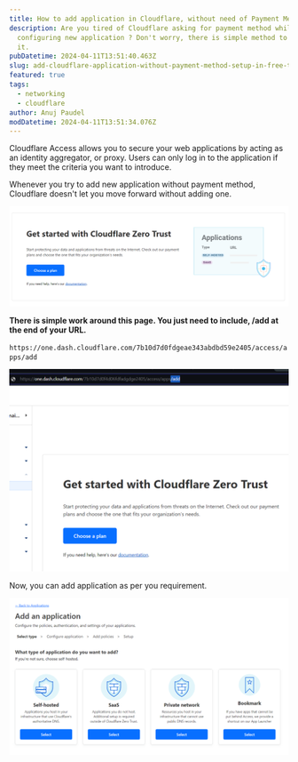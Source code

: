 ```yaml
---
title: How to add application in Cloudflare, without need of Payment Method ? FREE !!
description: Are you tired of Cloudflare asking for payment method while
  configuring new application ? Don't worry, there is simple method to bypass
  it.
pubDatetime: 2024-04-11T13:51:40.463Z
slug: add-cloudflare-application-without-payment-method-setup-in-free-tier
featured: true
tags:
  - networking
  - cloudflare
author: Anuj Paudel
modDatetime: 2024-04-11T13:51:34.076Z
---
```

<!--StartFragment-->

Cloudflare Access allows you to secure your web applications by acting as an identity aggregator, or proxy. Users can only log in to the application if they meet the criteria you want to introduce.

Whenever you try to add new application without payment method, Cloudflare doesn't let you move forward without adding one.

![Cloudflare requesting to choose a plan](../../assets/screenshot-2024-04-11-193954.png "Cloudflare requesting to choose a plan")

**There is simple work around this page. You just need to include, /add at the end of your URL.**

`https://one.dash.cloudflare.com/7b10d7d0fdgeae343abdbd59e2405/access/apps/add`

![include /add at the end of URL](../../assets/screenshot-2024-04-11-194610.png "Bypass Cloudflare plan page in application")

Now, you can add application as per you requirement.

![new application page after successfully bypassed Cloudflare choose plan page](../../assets/screenshot-2024-04-11-194721.png "Add new application page")

<!--EndFragment-->